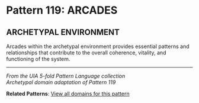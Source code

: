 # Pattern 119: ARCADES

## ARCHETYPAL ENVIRONMENT

Arcades within the archetypal environment provides essential patterns and relationships that contribute to the overall coherence, vitality, and functioning of the system.

---

*From the UIA 5-fold Pattern Language collection*  
*Archetypal domain adaptation of Pattern 119*

**Related Patterns**: [View all domains for this pattern](../../UIA/md/T119%20ARCADES.md)
